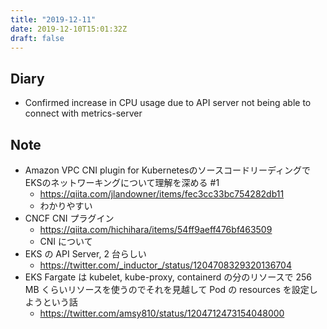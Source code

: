 ```yaml
---
title: "2019-12-11"
date: 2019-12-10T15:01:32Z
draft: false
---
```


## Diary

* Confirmed increase in CPU usage due to API server not being able to connect with metrics-server

## Note

* Amazon VPC CNI plugin for KubernetesのソースコードリーディングでEKSのネットワーキングについて理解を深める #1
  * https://qiita.com/jlandowner/items/fec3cc33bc754282db11
  * わかりやすい
* CNCF CNI プラグイン
  * https://qiita.com/hichihara/items/54ff9aeff476bf463509
  * CNI について
* EKS の API Server, 2 台らしい
  * https://twitter.com/_inductor_/status/1204708329320136704
* EKS Fargate は kubelet, kube-proxy, containerd の分のリソースで 256 MB くらいリソースを使うのでそれを見越して Pod の resources を設定しようという話
  * https://twitter.com/amsy810/status/1204712473154048000
